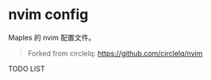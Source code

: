 # nvim config

Maples 的 nvim 配置文件。

> Forked from circlelq: https://github.com/circlelq/nvim

TODO LIST

